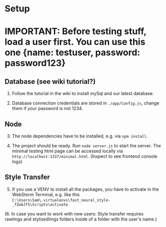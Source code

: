 # Setup

# IMPORTANT: Before testing stuff, load a user first. You can use this one {name: testuser, password: password123} 

## Database (see wiki tutorial?)

1. Follow the tutorial in the wiki to install mySql and our latest database.

2. Database connection credentials are stored in ```./app/Config.js```, change them if your password is not 1234.

## Node

3. The node dependencies have to be installed, e.g. via ```npm install```.

4. The project should be ready. Run ```node server.js``` to start the server. 
   The minimal testing html page can be accessed locally via
   ```http://localhost:1337/minimal.html```. (Inspect to see frontend console logs)
   

## Style Transfer 
   
5. If you use a VENV to install all the packages, you have to activate in the WebStorm Terminal, e.g. like this 
 ```C:\Users\Sam\.virtualenvs\fast_neural_style-_fZwbJfS\Scripts\activate```

(6. In case you want to work with new users: Style transfer requires rawImgs and stylizedImgs folders inside of a folder with the user's name.) 
   
   